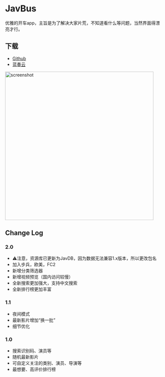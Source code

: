 # JavBus
优雅的开车app，主旨是为了解决大家片荒，不知道看什么等问题，当然界面得漂亮才行。

## 下载

- [Github](https://github.com/gentlemansolo/JavbuslibraryRealse/releases)
- [蓝奏云](https://www.lanzous.com/b0sfuli)

<img width="480" alt="screenshot" src="/art/screenshot.jpg">

## Change Log

### 2.0
- ⚠️注意，资源库已更新为JavDB，因为数据无法兼容1.x版本，所以更改包名
- 加入步兵，欧美，FC2
- 新增分类筛选器
- 新增视频预览（国内访问较慢）
- 全新搜索更加强大，支持中文搜索
- 全新排行榜更加丰富

### 1.1
- 夜间模式
- 最新影片增加“换一批”
- 细节优化

### 1.0
- 搜索识别码、演员等
- 随机最新影片
- 可自定义关注的类别、演员、导演等
- 最想要、高评价排行榜
